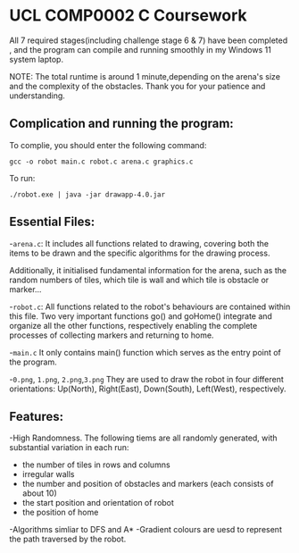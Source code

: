 # UCL COMP0002 C Coursework

All 7 required stages(including challenge stage 6 & 7) have been completed , 
and the program can compile and running smoothly in my Windows 11 system laptop.

NOTE: The total runtime is around 1 minute,depending on the arena's size and the complexity of the obstacles. Thank you for your patience and understanding.


## Complication and running the program:

To complie, you should enter the following command:
```
gcc -o robot main.c robot.c arena.c graphics.c
```
To run:
```
./robot.exe | java -jar drawapp-4.0.jar
```


## Essential Files:

-`arena.c`: 
It includes all functions related to drawing, covering both the items to be drawn and the specific algorithms for the drawing process.

Additionally, it initialised fundamental information for the arena, such as the random numbers of tiles, which tile is wall and which tile is obstacle or marker... 

-`robot.c`:
All functions related to the robot's behaviours are contained within this file.
Two very important functions go() and goHome() integrate and organize all the other functions, respectively enabling the complete processes of collecting markers and returning to home.

-`main.c`
It only contains main() function which serves as the entry point of the program.

-`0.png`, `1.png`, `2.png`,`3.png`
They are used to draw the robot in four different orientations:
Up(North), Right(East), Down(South), Left(West), respectively.


## Features:
-High Randomness. The following tiems are all randomly generated, with substantial variation in each run:
  - the number of tiles in rows and columns
  - irregular walls
  - the number and position of obstacles and markers (each consists of about 10) 
  - the start position and orientation of robot
  - the position of home

-Algorithms simliar to DFS and A*
-Gradient colours are uesd to represent the path traversed by the robot. 

